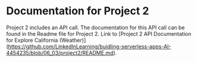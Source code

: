 # Documentation for Project 2
Project 2 includes an API call. The documentation for this API call can be found in the Readme file for Project 2. Link to [Project 2 API Documentation for Explore California (Weather)] (https://github.com/LinkedInLearning/buidling-serverless-apps-AI-4454235/blob/06_03/project2/README.md).
